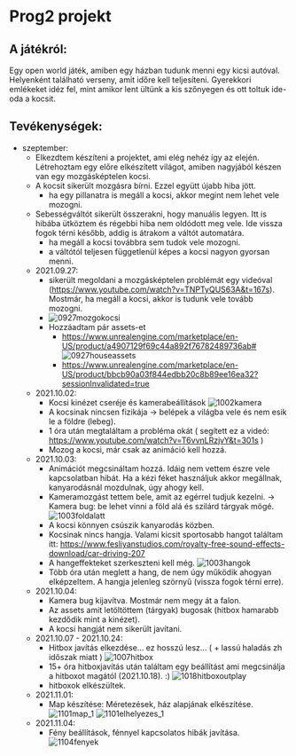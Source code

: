 # Prog2 projekt
## A játékról:
Egy open world játék, amiben egy házban tudunk menni egy kicsi autóval. Helyenként található verseny, amit időre kell teljesíteni. Gyerekkori emlékeket idéz fel, mint amikor lent ültünk a kis szőnyegen és ott toltuk ide-oda a kocsit.

## Tevékenységek:
* szeptember:
    * Elkezdtem készíteni a projektet, ami elég nehéz így az elején. Létrehoztam egy előre elkészített világot, amiben nagyjából készen van egy mozgásképtelen kocsi.
    * A kocsit sikerült mozgásra bírni. Ezzel együtt újabb hiba jött.
        * ha egy pillanatra is megáll a kocsi, akkor megint nem lehet vele mozogni.
    * Sebességváltót sikerült összerakni, hogy manuális legyen. Itt is hibába ütköztem és régebbi hiba nem oldódott meg vele. Ide vissza fogok térni később, addig is átrakom a váltót automatára.
        * ha megáll a kocsi továbbra sem tudok vele mozogni.
        * a váltótól teljesen függetlenül képes a kocsi nagyon gyorsan menni.
    * 2021.09.27:
        * sikerült megoldani a mozgásképtelen problémát egy videóval (https://www.youtube.com/watch?v=TNPTyQUS63A&t=167s). Mostmár, ha megáll a kocsi, akkor is tudunk vele tovább mozogni.
        * ![0927mozgokocsi](https://user-images.githubusercontent.com/71563655/134878946-09a86e6c-41c2-4e75-bd1f-41e4f3c3cfc6.png)
        * Hozzáadtam pár assets-et
            * https://www.unrealengine.com/marketplace/en-US/product/a4907129f69c44a892f76782489736ab#
            ![0927houseassets](https://user-images.githubusercontent.com/71563655/134886117-fcd69fc9-8c3b-4bc5-93bd-02e9a6f9ca4c.png)
            * https://www.unrealengine.com/marketplace/en-US/product/bbcb90a03f844edbb20c8b89ee16ea32?sessionInvalidated=true
    * 2021.10.02:
        * Kocsi kinézet cseréje és kamerabeállítások
        ![1002kamera](https://user-images.githubusercontent.com/71563655/135724911-d813830b-1614-47fe-9c19-33fd7d851246.png)
        * A kocsinak nincsen fizikája -> belépek a világba vele és nem esik le a földre (lebeg).
        * 1 óra után megtaláltam a probléma okát ( segített ez a videó: https://www.youtube.com/watch?v=T6vvnLRzjvY&t=301s )
        * Mozog a kocsi, már csak az animáció kell hozzá.
    * 2021.10.03:
        * Animációt megcsináltam hozzá. Idáig nem vettem észre vele kapcsolatban hibát. Ha a kézi féket használjuk akkor megállnak, kanyarodásnál mozdulnak, úgy ahogy kell.
        * Kameramozgást tettem bele, amit az egérrel tudjuk kezelni. -> Kamera bug: be lehet vinni a föld alá és szilárd tárgyak mögé.
        ![1003foldalatt](https://user-images.githubusercontent.com/71563655/135762745-da501ea0-f870-492c-8736-a2fda1c4df94.png)
        * A kocsi könnyen csúszik kanyarodás közben.
        * Kocsinak nincs hangja. Valami kicsit sportosabb hangot találtam itt: https://www.fesliyanstudios.com/royalty-free-sound-effects-download/car-driving-207
        * A hangeffekteket szerkeszteni kell még.
        ![1003hangok](https://user-images.githubusercontent.com/71563655/135768269-fc1ba828-b8ee-43b6-afd1-940ff04a3e73.png)
        * Több óra után meglett a hang, de nem úgy működik ahogyan elképzeltem. A hangja jelenleg szörnyű (vissza fogok térni erre).
    * 2021.10.04:
        * Kamera bug kijavítva. Mostmár nem megy át a falon.
        * Az assets amit letöltöttem (tárgyak) bugosak (hitbox hamarabb kezdődik mint a kinézet).
        * A kocsi hangját nem sikerült javítani.
    * 2021.10.07 - 2021.10.24:
        * Hitbox javítás elkezdése... ez hosszú lesz... ( + lassú haladás zh időszak miatt )
        ![1007hitbox](https://user-images.githubusercontent.com/71563655/136452710-f45f4765-32de-4bef-bb8d-94ae80a8b3d6.png)
        * 15+ óra hitboxjavítás után találtam egy beállítást ami megcsinálja a hitboxot magától (2021.10.18). :)
        ![1018hitboxoutplay](https://user-images.githubusercontent.com/71563655/137687403-749c6c6c-c038-47e7-8e23-de0a3bb03ecb.png)
        * hitboxok elkészültek.
    * 2021.11.01:
        *  Map készítése: Méretezések, ház alapjának elkészítése.
        ![1101map_1](https://user-images.githubusercontent.com/71563655/139710007-6384de7a-2d5b-42f8-beee-9dc5208e2a04.png)
        ![1101elhelyezes_1](https://user-images.githubusercontent.com/71563655/139720065-6b8b46fc-2477-423f-b236-836f04b83c01.png)
    * 2021.11.04:
        * Fény beállítások, fénnyel kapcsolatos hibák javítása.
        ![1104fenyek](https://user-images.githubusercontent.com/71563655/140419515-2f7574b0-151e-485f-a96d-58715c1a258f.png)



        

